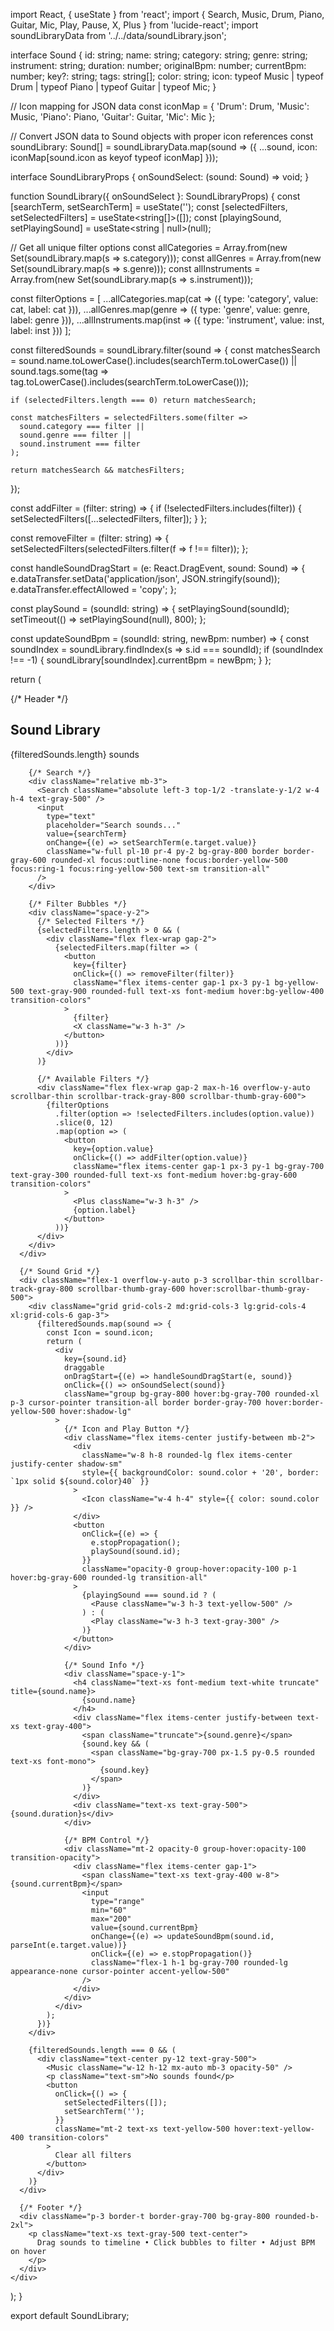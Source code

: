 import React, { useState } from 'react';
import { Search, Music, Drum, Piano, Guitar, Mic, Play, Pause, X, Plus } from 'lucide-react';
import soundLibraryData from '../../data/soundLibrary.json';

interface Sound {
  id: string;
  name: string;
  category: string;
  genre: string;
  instrument: string;
  duration: number;
  originalBpm: number;
  currentBpm: number;
  key?: string;
  tags: string[];
  color: string;
  icon: typeof Music | typeof Drum | typeof Piano | typeof Guitar | typeof Mic;
}

// Icon mapping for JSON data
const iconMap = {
  'Drum': Drum,
  'Music': Music,
  'Piano': Piano,
  'Guitar': Guitar,
  'Mic': Mic
};

// Convert JSON data to Sound objects with proper icon references
const soundLibrary: Sound[] = soundLibraryData.map(sound => ({
  ...sound,
  icon: iconMap[sound.icon as keyof typeof iconMap]
}));

interface SoundLibraryProps {
  onSoundSelect: (sound: Sound) => void;
}

function SoundLibrary({ onSoundSelect }: SoundLibraryProps) {
  const [searchTerm, setSearchTerm] = useState('');
  const [selectedFilters, setSelectedFilters] = useState<string[]>([]);
  const [playingSound, setPlayingSound] = useState<string | null>(null);

  // Get all unique filter options
  const allCategories = Array.from(new Set(soundLibrary.map(s => s.category)));
  const allGenres = Array.from(new Set(soundLibrary.map(s => s.genre)));
  const allInstruments = Array.from(new Set(soundLibrary.map(s => s.instrument)));
  
  const filterOptions = [
    ...allCategories.map(cat => ({ type: 'category', value: cat, label: cat })),
    ...allGenres.map(genre => ({ type: 'genre', value: genre, label: genre })),
    ...allInstruments.map(inst => ({ type: 'instrument', value: inst, label: inst }))
  ];

  const filteredSounds = soundLibrary.filter(sound => {
    const matchesSearch = sound.name.toLowerCase().includes(searchTerm.toLowerCase()) ||
                         sound.tags.some(tag => tag.toLowerCase().includes(searchTerm.toLowerCase()));
    
    if (selectedFilters.length === 0) return matchesSearch;
    
    const matchesFilters = selectedFilters.some(filter => 
      sound.category === filter || 
      sound.genre === filter || 
      sound.instrument === filter
    );
    
    return matchesSearch && matchesFilters;
  });

  const addFilter = (filter: string) => {
    if (!selectedFilters.includes(filter)) {
      setSelectedFilters([...selectedFilters, filter]);
    }
  };

  const removeFilter = (filter: string) => {
    setSelectedFilters(selectedFilters.filter(f => f !== filter));
  };

  const handleSoundDragStart = (e: React.DragEvent, sound: Sound) => {
    e.dataTransfer.setData('application/json', JSON.stringify(sound));
    e.dataTransfer.effectAllowed = 'copy';
  };

  const playSound = (soundId: string) => {
    setPlayingSound(soundId);
    setTimeout(() => setPlayingSound(null), 800);
  };

  const updateSoundBpm = (soundId: string, newBpm: number) => {
    const soundIndex = soundLibrary.findIndex(s => s.id === soundId);
    if (soundIndex !== -1) {
      soundLibrary[soundIndex].currentBpm = newBpm;
    }
  };

  return (
    <div className="bg-gray-900 text-white rounded-2xl h-96 flex flex-col border border-gray-700 shadow-2xl">
      {/* Header */}
      <div className="p-4 border-b border-gray-700 bg-gray-800 rounded-t-2xl">
        <div className="flex items-center justify-between mb-3">
          <h2 className="text-lg font-bold text-white">Sound Library</h2>
          <span className="text-sm text-gray-400 bg-gray-700 px-2 py-1 rounded-full">
            {filteredSounds.length} sounds
          </span>
        </div>

        {/* Search */}
        <div className="relative mb-3">
          <Search className="absolute left-3 top-1/2 -translate-y-1/2 w-4 h-4 text-gray-500" />
          <input
            type="text"
            placeholder="Search sounds..."
            value={searchTerm}
            onChange={(e) => setSearchTerm(e.target.value)}
            className="w-full pl-10 pr-4 py-2 bg-gray-800 border border-gray-600 rounded-xl focus:outline-none focus:border-yellow-500 focus:ring-1 focus:ring-yellow-500 text-sm transition-all"
          />
        </div>

        {/* Filter Bubbles */}
        <div className="space-y-2">
          {/* Selected Filters */}
          {selectedFilters.length > 0 && (
            <div className="flex flex-wrap gap-2">
              {selectedFilters.map(filter => (
                <button
                  key={filter}
                  onClick={() => removeFilter(filter)}
                  className="flex items-center gap-1 px-3 py-1 bg-yellow-500 text-gray-900 rounded-full text-xs font-medium hover:bg-yellow-400 transition-colors"
                >
                  {filter}
                  <X className="w-3 h-3" />
                </button>
              ))}
            </div>
          )}
          
          {/* Available Filters */}
          <div className="flex flex-wrap gap-2 max-h-16 overflow-y-auto scrollbar-thin scrollbar-track-gray-800 scrollbar-thumb-gray-600">
            {filterOptions
              .filter(option => !selectedFilters.includes(option.value))
              .slice(0, 12)
              .map(option => (
                <button
                  key={option.value}
                  onClick={() => addFilter(option.value)}
                  className="flex items-center gap-1 px-3 py-1 bg-gray-700 text-gray-300 rounded-full text-xs font-medium hover:bg-gray-600 transition-colors"
                >
                  <Plus className="w-3 h-3" />
                  {option.label}
                </button>
              ))}
          </div>
        </div>
      </div>

      {/* Sound Grid */}
      <div className="flex-1 overflow-y-auto p-3 scrollbar-thin scrollbar-track-gray-800 scrollbar-thumb-gray-600 hover:scrollbar-thumb-gray-500">
        <div className="grid grid-cols-2 md:grid-cols-3 lg:grid-cols-4 xl:grid-cols-6 gap-3">
          {filteredSounds.map(sound => {
            const Icon = sound.icon;
            return (
              <div
                key={sound.id}
                draggable
                onDragStart={(e) => handleSoundDragStart(e, sound)}
                onClick={() => onSoundSelect(sound)}
                className="group bg-gray-800 hover:bg-gray-700 rounded-xl p-3 cursor-pointer transition-all border border-gray-700 hover:border-yellow-500 hover:shadow-lg"
              >
                {/* Icon and Play Button */}
                <div className="flex items-center justify-between mb-2">
                  <div
                    className="w-8 h-8 rounded-lg flex items-center justify-center shadow-sm"
                    style={{ backgroundColor: sound.color + '20', border: `1px solid ${sound.color}40` }}
                  >
                    <Icon className="w-4 h-4" style={{ color: sound.color }} />
                  </div>
                  <button
                    onClick={(e) => {
                      e.stopPropagation();
                      playSound(sound.id);
                    }}
                    className="opacity-0 group-hover:opacity-100 p-1 hover:bg-gray-600 rounded-lg transition-all"
                  >
                    {playingSound === sound.id ? (
                      <Pause className="w-3 h-3 text-yellow-500" />
                    ) : (
                      <Play className="w-3 h-3 text-gray-300" />
                    )}
                  </button>
                </div>

                {/* Sound Info */}
                <div className="space-y-1">
                  <h4 className="text-xs font-medium text-white truncate" title={sound.name}>
                    {sound.name}
                  </h4>
                  <div className="flex items-center justify-between text-xs text-gray-400">
                    <span className="truncate">{sound.genre}</span>
                    {sound.key && (
                      <span className="bg-gray-700 px-1.5 py-0.5 rounded text-xs font-mono">
                        {sound.key}
                      </span>
                    )}
                  </div>
                  <div className="text-xs text-gray-500">{sound.duration}s</div>
                </div>

                {/* BPM Control */}
                <div className="mt-2 opacity-0 group-hover:opacity-100 transition-opacity">
                  <div className="flex items-center gap-1">
                    <span className="text-xs text-gray-400 w-8">{sound.currentBpm}</span>
                    <input
                      type="range"
                      min="60"
                      max="200"
                      value={sound.currentBpm}
                      onChange={(e) => updateSoundBpm(sound.id, parseInt(e.target.value))}
                      onClick={(e) => e.stopPropagation()}
                      className="flex-1 h-1 bg-gray-700 rounded-lg appearance-none cursor-pointer accent-yellow-500"
                    />
                  </div>
                </div>
              </div>
            );
          })}
        </div>

        {filteredSounds.length === 0 && (
          <div className="text-center py-12 text-gray-500">
            <Music className="w-12 h-12 mx-auto mb-3 opacity-50" />
            <p className="text-sm">No sounds found</p>
            <button
              onClick={() => {
                setSelectedFilters([]);
                setSearchTerm('');
              }}
              className="mt-2 text-xs text-yellow-500 hover:text-yellow-400 transition-colors"
            >
              Clear all filters
            </button>
          </div>
        )}
      </div>

      {/* Footer */}
      <div className="p-3 border-t border-gray-700 bg-gray-800 rounded-b-2xl">
        <p className="text-xs text-gray-500 text-center">
          Drag sounds to timeline • Click bubbles to filter • Adjust BPM on hover
        </p>
      </div>
    </div>
  );
}

export default SoundLibrary;